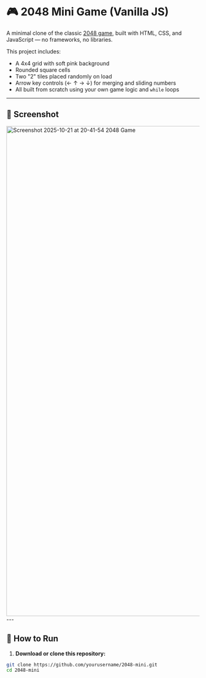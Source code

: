 # 🎮 2048 Mini Game (Vanilla JS)

A minimal clone of the classic [2048 game](https://play2048.co), built with HTML, CSS, and JavaScript — no frameworks, no libraries.

This project includes:
- A 4x4 grid with soft pink background
- Rounded square cells
- Two "2" tiles placed randomly on load
- Arrow key controls (← ↑ → ↓) for merging and sliding numbers
- All built from scratch using your own game logic and `while` loops

---

## 📸 Screenshot

<img width="1168" height="1278" alt="Screenshot 2025-10-21 at 20-41-54 2048 Game" src="https://github.com/user-attachments/assets/a2881b53-2a65-4a9a-81be-c20d3546ee99" />
---

## 🚀 How to Run

1. **Download or clone this repository:**

```bash
git clone https://github.com/yourusername/2048-mini.git
cd 2048-mini
